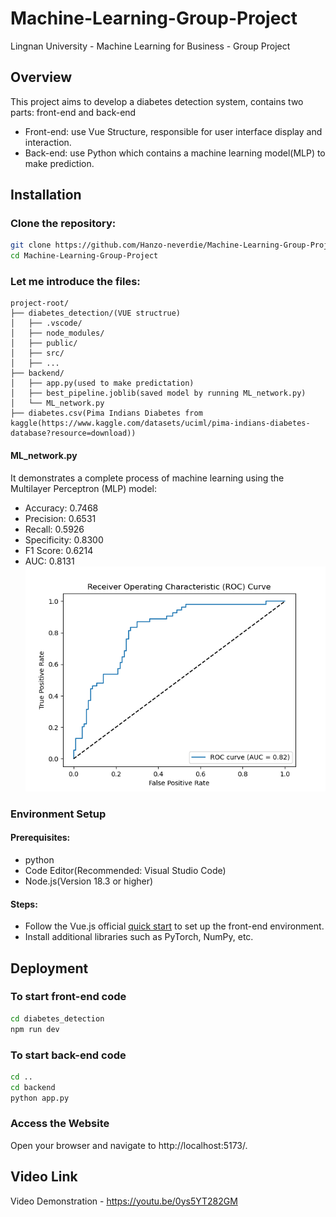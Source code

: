 # Machine-Learning-Group-Project
Lingnan University - Machine Learning for Business - Group Project 
## Overview
This project aims to develop a diabetes detection system, contains two parts: front-end and back-end
- Front-end: use Vue Structure, responsible for user interface display and interaction.
- Back-end: use Python which contains a machine learning model(MLP) to make prediction.


## Installation
### Clone the repository:
```bash
git clone https://github.com/Hanzo-neverdie/Machine-Learning-Group-Project.git
cd Machine-Learning-Group-Project
```

### Let me introduce the files:
```text
project-root/
├── diabetes_detection/(VUE structrue)
│   ├── .vscode/
│   ├── node_modules/
│   ├── public/
│   ├── src/
│   ├── ...
├── backend/
│   ├── app.py(used to make predictation)
│   ├── best_pipeline.joblib(saved model by running ML_network.py)
│   └── ML_network.py
├── diabetes.csv(Pima Indians Diabetes from kaggle(https://www.kaggle.com/datasets/uciml/pima-indians-diabetes-database?resource=download))
```
#### ML_network.py 
It demonstrates a complete process of machine learning using the Multilayer Perceptron (MLP) model:
- Accuracy: 0.7468
- Precision: 0.6531
- Recall: 0.5926
- Specificity: 0.8300
- F1 Score: 0.6214
- AUC: 0.8131  
![示例图片](ROC_Curve.png)
### Environment Setup
#### Prerequisites:
- python
- Code Editor(Recommended: Visual Studio Code)
- Node.js(Version 18.3 or higher)
#### Steps:
- Follow the Vue.js official [quick start](https://vuejs.org/guide/quick-start.html) to set up the front-end environment.
- Install additional libraries such as PyTorch, NumPy, etc.


## Deployment
### To start front-end code
```bash
cd diabetes_detection
npm run dev
```
### To start back-end code
```bash
cd ..
cd backend
python app.py
```
### Access the Website
Open your browser and navigate to http://localhost:5173/.

## Video Link
Video Demonstration - https://youtu.be/0ys5YT282GM



